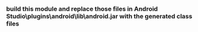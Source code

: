 ### build this module and replace those files in Android Studio\plugins\android\lib\android.jar with the generated class files